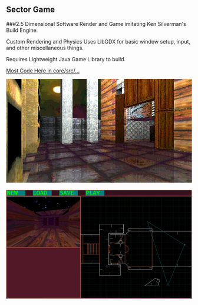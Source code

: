 ## Sector Game

###2.5 Dimensional Software Render and Game imitating Ken Silverman's Build Engine.

Custom Rendering and Physics
Uses LibGDX for basic window setup, input, and other miscellaneous things.

Requires Lightweight Java Game Library to build.

<a href="https://github.com/seanconnor10/diSector/tree/main/core/src/com/disector">Most Code Here in core/src/...</a>

<p>
  <img src="documents/readme-screenshots/sector_game_screenshot.jpg" width="800" title="Screenshot">
  <br><br>
  <img src="documents/readme-screenshots/editor_screen.png" width="800" title="Editor Screenshot">
</p>
